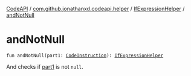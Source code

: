 [CodeAPI](../../index.md) / [com.github.jonathanxd.codeapi.helper](../index.md) / [IfExpressionHelper](index.md) / [andNotNull](.)

# andNotNull

`fun andNotNull(part1: `[`CodeInstruction`](../../com.github.jonathanxd.codeapi/-code-instruction.md)`): `[`IfExpressionHelper`](index.md)

And checks if [part1](and-not-null.md#com.github.jonathanxd.codeapi.helper.IfExpressionHelper$andNotNull(com.github.jonathanxd.codeapi.CodeInstruction)/part1) is not `null`.

